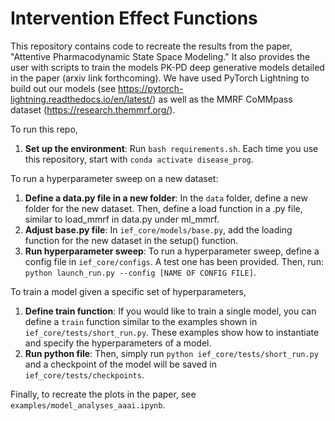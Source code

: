 # Intervention Effect Functions 

This repository contains code to recreate the results from the paper, "Attentive Pharmacodynamic State Space Modeling." It also provides the user with scripts to train the models PK-PD deep generative models detailed in the paper (arxiv link forthcoming). We have used PyTorch Lightning to build out our models (see https://pytorch-lightning.readthedocs.io/en/latest/) as well as the MMRF CoMMpass dataset (https://research.themmrf.org/).

To run this repo, 
1. **Set up the environment**: Run `bash requirements.sh`. Each time you use this repository, start with `conda activate disease_prog`.

To run a hyperparameter sweep on a new dataset: 
1. **Define a data.py file in a new folder**: In the ```data``` folder, define a new folder for the new dataset. Then, define a load function in a .py file, similar to load_mmrf in data.py under ml_mmrf.
2. **Adjust base.py file**: In ```ief_core/models/base.py```, add the loading function for the new dataset in the setup() function.
3. **Run hyperparameter sweep**: To run a hyperparameter sweep, define a config file in ```ief_core/configs```. A test one has been provided. Then, run: ```python launch_run.py --config [NAME OF CONFIG FILE]```. 

To train a model given a specific set of hyperparameters, 
1. **Define train function**: If you would like to train a single model, you can define a ```train``` function similar to the examples shown in ```ief_core/tests/short_run.py```. These examples show how to instantiate and specify the hyperparameters of a model.
2. **Run python file**:  Then, simply run ```python ief_core/tests/short_run.py``` and a checkpoint of the model will be saved in ```ief_core/tests/checkpoints```. 

Finally, to recreate the plots in the paper, see ```examples/model_analyses_aaai.ipynb```. 
